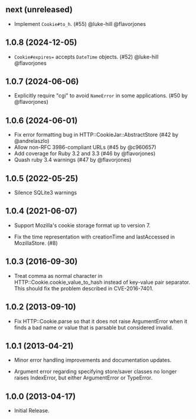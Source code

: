 ## next (unreleased)

- Implement `Cookie#to_h`. (#55) @luke-hill @flavorjones

## 1.0.8 (2024-12-05)

- `Cookie#expires=` accepts `DateTime` objects. (#52) @luke-hill @flavorjones


## 1.0.7 (2024-06-06)

- Explicitly require "cgi" to avoid `NameError` in some applications. (#50 by @flavorjones)


## 1.0.6 (2024-06-01)

- Fix error formatting bug in HTTP::CookieJar::AbstractStore (#42 by @andrelaszlo)
- Allow non-RFC 3986-compliant URLs (#45 by @c960657)
- Add coverage for Ruby 3.2 and 3.3 (#46 by @flavorjones)
- Quash ruby 3.4 warnings (#47 by @flavorjones)

## 1.0.5 (2022-05-25)

- Silence SQLite3 warnings

## 1.0.4 (2021-06-07)

- Support Mozilla's cookie storage format up to version 7.

- Fix the time representation with creationTime and lastAccessed in
  MozillaStore. (#8)

## 1.0.3 (2016-09-30)

- Treat comma as normal character in HTTP::Cookie.cookie_value_to_hash
  instead of key-value pair separator.  This should fix the problem
  described in CVE-2016-7401.

## 1.0.2 (2013-09-10)

  - Fix HTTP::Cookie.parse so that it does not raise ArgumentError
    when it finds a bad name or value that is parsable but considered
    invalid.

## 1.0.1 (2013-04-21)

  - Minor error handling improvements and documentation updates.

  - Argument error regarding specifying store/saver classes no longer
    raises IndexError, but either ArgumentError or TypeError.

## 1.0.0 (2013-04-17)

  - Initial Release.
